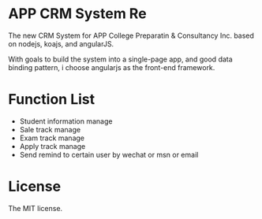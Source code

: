 # APP CRM System Re
The new CRM System for APP College Preparatin & Consultancy Inc. based on nodejs, koajs, and angularJS.

With goals to build the system into a single-page app, and good data binding pattern, i choose angularjs as the front-end framework.

# Function List
* Student information manage
* Sale track manage
* Exam track manage
* Apply track manage
* Send remind to certain user by wechat or msn or email

# License
The MIT license.
